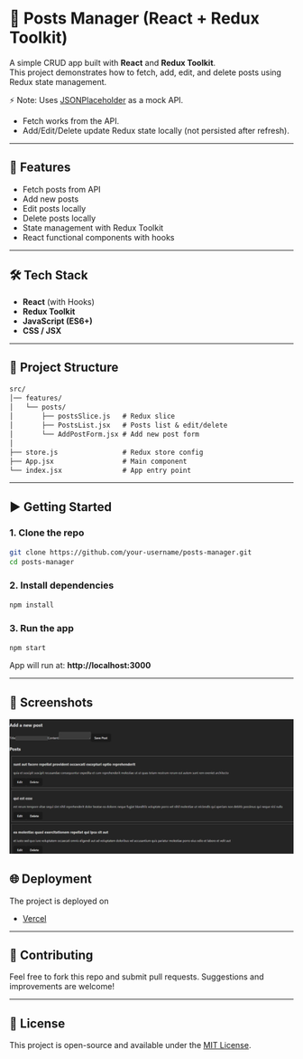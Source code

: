# 📌 Posts Manager (React + Redux Toolkit)

A simple CRUD app built with **React** and **Redux Toolkit**.  
This project demonstrates how to fetch, add, edit, and delete posts using Redux state management.  

⚡ Note: Uses [JSONPlaceholder](https://jsonplaceholder.typicode.com/) as a mock API.  
- Fetch works from the API.  
- Add/Edit/Delete update Redux state locally (not persisted after refresh).  

---

## 🚀 Features
- Fetch posts from API
- Add new posts
- Edit posts locally
- Delete posts locally
- State management with Redux Toolkit
- React functional components with hooks

---

## 🛠️ Tech Stack
- **React** (with Hooks)
- **Redux Toolkit**
- **JavaScript (ES6+)**
- **CSS / JSX**

---

## 📂 Project Structure
```
src/
│── features/
│   └── posts/
│       ├── postsSlice.js   # Redux slice
│       ├── PostsList.jsx   # Posts list & edit/delete
│       └── AddPostForm.jsx # Add new post form
│
├── store.js                # Redux store config
├── App.jsx                 # Main component
└── index.jsx               # App entry point
```

---

## ▶️ Getting Started

### 1. Clone the repo
```bash
git clone https://github.com/your-username/posts-manager.git
cd posts-manager
```

### 2. Install dependencies
```bash
npm install
```

### 3. Run the app
```bash
npm start
```

App will run at: **http://localhost:3000**

---

## 📸 Screenshots

![SCREENSHOT OF THE APP](<Screenshot 2025-08-26 170039.png>)

## 🌐 Deployment
The project is deployed on 
- [Vercel](https://vercel.com/s-v-l-chandrika-devis-projects/posts-manager/EQTPRs6aGkBS4i3qDvXuoTb4QJC8)

---

## 🤝 Contributing
Feel free to fork this repo and submit pull requests. Suggestions and improvements are welcome!

---

## 📜 License
This project is open-source and available under the [MIT License](LICENSE).
